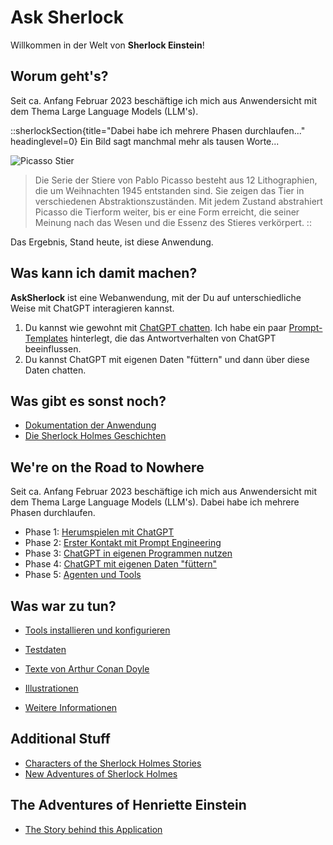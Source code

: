 # Ask Sherlock

Willkommen in der Welt von **Sherlock Einstein**!

## Worum geht's?
Seit ca. Anfang Februar 2023 beschäftige ich mich aus Anwendersicht mit dem Thema Large Language Models (LLM's). 

::sherlockSection{title="Dabei habe ich mehrere Phasen durchlaufen..." headinglevel=0} 
Ein Bild sagt manchmal mehr als tausen Worte...

![Picasso Stier](/images/Pablo-Picasso-Stier.jpg)

> Die Serie der Stiere von Pablo Picasso besteht aus 12 Lithographien, die um Weihnachten 1945 entstanden sind. Sie zeigen das Tier in verschiedenen Abstraktionszuständen.
> Mit jedem Zustand abstrahiert Picasso die Tierform weiter, bis er eine Form erreicht, die seiner Meinung nach das Wesen und die Essenz des Stieres verkörpert.
::

Das Ergebnis, Stand heute, ist diese Anwendung.

## Was kann ich damit machen?
**AskSherlock** ist eine Webanwendung, mit der Du auf unterschiedliche Weise
mit ChatGPT interagieren kannst. 

1. Du kannst wie gewohnt mit [ChatGPT chatten](/app/chat). Ich habe ein paar [Prompt-Templates](doc/prompt.md) hinterlegt, die das Antwortverhalten von ChatGPT beeinflussen.
2. Du kannst ChatGPT mit eigenen Daten "füttern" und dann über diese Daten chatten.

## Was gibt es sonst noch?
- [Dokumentation der Anwendung](/doc/)
- [Die Sherlock Holmes Geschichten](/src/)

## We're on the Road to Nowhere 
Seit ca. Anfang Februar 2023 beschäftige ich mich aus Anwendersicht mit dem Thema Large Language Models (LLM's). 
Dabei habe ich mehrere Phasen durchlaufen.


- Phase 1: [Herumspielen mit ChatGPT](./doc/playaround.md)
- Phase 2: [Erster Kontakt mit Prompt Engineering](./doc/prompteng.md)
- Phase 3: [ChatGPT in eigenen Programmen nutzen](./integrate.md)
- Phase 4: [ChatGPT mit eigenen Daten "füttern"](./feeddata.md)
- Phase 5: [Agenten und Tools](./agents.md)

## Was war zu tun?
- [Tools installieren und konfigurieren](./faq/index.md)
- [Testdaten](./testdata/zeitenwende.md)


- [Texte von Arthur Conan Doyle](sources.md)
- [Illustrationen](./illustrations.md)
- [Weitere Informationen](./info.md)

## Additional Stuff
- [Characters of the Sherlock Holmes Stories](./characters/index.md)
- [New Adventures of Sherlock Holmes](./src/newa/index.md)

## The Adventures of Henriette Einstein

- [The Story behind this Application](adventures/henni.md)
